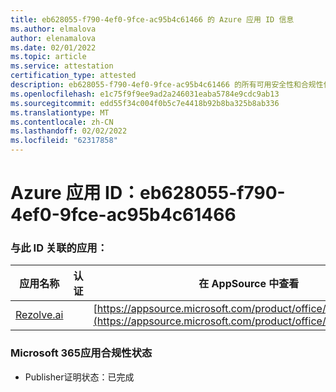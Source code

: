 ```yaml
---
title: eb628055-f790-4ef0-9fce-ac95b4c61466 的 Azure 应用 ID 信息
ms.author: elmalova
author: elenamalova
ms.date: 02/01/2022
ms.topic: article
ms.service: attestation
certification_type: attested
description: eb628055-f790-4ef0-9fce-ac95b4c61466 的所有可用安全性和合规性信息。
ms.openlocfilehash: e1c75f9f9ee9ad2a246031eaba5784e9cdc9ab13
ms.sourcegitcommit: edd55f34c004f0b5c7e4418b92b8ba325b8ab336
ms.translationtype: MT
ms.contentlocale: zh-CN
ms.lasthandoff: 02/02/2022
ms.locfileid: "62317858"
---
```

# <a name="azure-app-id-eb628055-f790-4ef0-9fce-ac95b4c61466"></a>Azure 应用 ID：eb628055-f790-4ef0-9fce-ac95b4c61466


### <a name="apps-associated-with-this-id"></a>与此 ID 关联的应用：
| **应用名称** | **认证** | **在 AppSource 中查看** |
|--------------|---------------|-----------------------|
| [Rezolve.ai](https://docs.microsoft.com/microsoft-365-app-certification/forward/WA200002724) |  | [https://appsource.microsoft.com/product/office/WA200002724](https://appsource.microsoft.com/product/office/WA200002724) |

### <a name="microsoft-365-app-compliance-status"></a>Microsoft 365应用合规性状态
- Publisher证明状态：已完成
